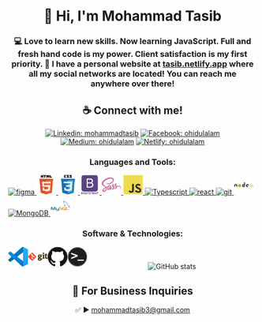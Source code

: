 <div align="center">
<h1 align="center">👋 Hi, I'm Mohammad Tasib</h1>
<h3 align="center">💻 Love to learn new skills. Now learning JavaScript. Full and fresh hand code is my power. Client satisfaction is my first priority. 🔗 I have a personal website at <a href='https://tasib.netlify.app' target="_blank">tasib.netlify.app</a> where all my social networks are located! You can reach me anywhere over there!</h3>

## ☕ Connect with me!
[![Linkedin: mohammadtasib](https://img.shields.io/badge/LinkedIn-0077B5?style=for-the-badge&logo=linkedin&logoColor=white&link=https://www.linkedin.com/in/mohammad-tasib-4341b71b4/)](https://www.linkedin.com/in/mohammad-tasib-4341b71b4/)
[![Facebook: ohidulalam](https://img.shields.io/badge/Facebook-1877F2?style=for-the-badge&logo=facebook&logoColor=white&link=https://www.facebook.com/ohidul.alam.33671/)](https://www.facebook.com/ohidul.alam.33671/)
[![Medium: ohidulalam](https://img.shields.io/badge/Medium-12100E?style=for-the-badge&logo=medium&logoColor=white&link=https://mohammadtasib.medium.com/)](https://mohammadtasib.medium.com/)
[![Netlify: ohidulalam](https://img.shields.io/badge/Medium-12100E?style=for-the-badge&logo=medium&logoColor=white&link=https://app.netlify.com/teams/mdtasib/overview)](https://app.netlify.com/teams/mdtasib/overview)

### Languages and Tools:
<p align="left"> 
 <a href="https://www.figma.com/" target="_blank"> <img src="https://www.vectorlogo.zone/logos/figma/figma-icon.svg" alt="figma" width="40" height="40"/> </a> 
 <a href="https://www.w3.org/html/" target="_blank"> <img src="https://raw.githubusercontent.com/devicons/devicon/master/icons/html5/html5-original-wordmark.svg" alt="html5" width="40" height="40"/> </a>
 <a href="https://www.w3schools.com/css/" target="_blank"> <img src="https://raw.githubusercontent.com/devicons/devicon/master/icons/css3/css3-original-wordmark.svg" alt="css3" width="40" height="40"/> </a> 
 <a href="https://getbootstrap.com" target="_blank"> <img src="https://raw.githubusercontent.com/devicons/devicon/master/icons/bootstrap/bootstrap-plain-wordmark.svg" alt="bootstrap" width="40" height="40"/> </a> 
 <a href="https://sass-lang.com" target="_blank"> <img src="https://raw.githubusercontent.com/devicons/devicon/master/icons/sass/sass-original.svg" alt="sass" width="40" height="40"/> </a>
 <a href="https://developer.mozilla.org/en-US/docs/Web/JavaScript" target="_blank"> <img src="https://raw.githubusercontent.com/devicons/devicon/master/icons/javascript/javascript-original.svg" alt="javascript" width="40" height="40"/> </a>   
  <a href="https://www.w3spoint.com/typescript-tutorial" target="_blank"> <img src="https://cdn.worldvectorlogo.com/logos/typescript.svg" alt="Typescript" width="40" height="40"/> </a>   
 <a href="https://redux.js.org" target="_blank"> <img src="https://cdn.worldvectorlogo.com/logos/redux.svg" alt="react" width="40" height="40"/> </a> <a href="https://redux.js.org" target="_blank">
  <a href="https://git-scm.com/" target="_blank"> <img src="https://www.vectorlogo.zone/logos/git-scm/git-scm-icon.svg" alt="git" width="40" height="40"/> </a>  
   <a href="https://nodejs.org" target="_blank"> <img src="https://raw.githubusercontent.com/devicons/devicon/master/icons/nodejs/nodejs-original-wordmark.svg" alt="nodejs" width="40" height="40"/> </a>
<a href="https://www.mongodb.com/cloud/atlas" target="_blank"> <img src="https://upload.wikimedia.org/wikipedia/commons/9/93/MongoDB_Logo.svg" alt="MongoDB" width="40" height="40"/> </a>
  <a href="https://www.mysql.com/" target="_blank"> <img src="https://raw.githubusercontent.com/devicons/devicon/master/icons/mysql/mysql-original-wordmark.svg" alt="mysql" width="40" height="40"/> </a> 
</p> 

### Software & Technologies:
<img align="left" alt="Visual Studio Code" width="40px" src="https://raw.githubusercontent.com/github/explore/80688e429a7d4ef2fca1e82350fe8e3517d3494d/topics/visual-studio-code/visual-studio-code.png" />
<img align="left" alt="Git" width="40px" src="https://raw.githubusercontent.com/github/explore/80688e429a7d4ef2fca1e82350fe8e3517d3494d/topics/git/git.png" />
<img align="left" alt="GitHub" width="40px" src="https://raw.githubusercontent.com/github/explore/78df643247d429f6cc873026c0622819ad797942/topics/github/github.png" />
<img align="left" alt="Terminal" width="40px" src="https://raw.githubusercontent.com/github/explore/80688e429a7d4ef2fca1e82350fe8e3517d3494d/topics/terminal/terminal.png" />  <br>


![GitHub stats](https://github-readme-stats.vercel.app/api?username=shovoalways&show_icons=true) 

## 📧 For Business Inquiries 
✅  ► mohammadtasib3@gmail.com
<div>
